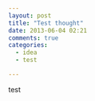```yaml
---
layout: post
title: "Test thought"
date: 2013-06-04 02:21
comments: true
categories: 
  - idea
  - test

---
```


test
